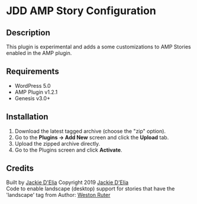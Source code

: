 # JDD AMP Story Configuration

## Description

This plugin is experimental and adds a some customizations to AMP Stories enabled in the AMP plugin.

## Requirements

- WordPress 5.0
- AMP Plugin v1.2.1
- Genesis v3.0+

## Installation

1. Download the latest tagged archive (choose the "zip" option).
2. Go to the **Plugins -> Add New** screen and click the **Upload** tab.
3. Upload the zipped archive directly.
4. Go to the Plugins screen and click **Activate**.

## Credits

Built by [Jackie D'Elia](https://twitter.com/jdelia)
Copyright 2019 [Jackie D'Elia](https://jackiedelia.com/)  
Code to enable landscape (desktop) support for stories that have the 'landscape' tag from Author: [Weston Ruter](https://weston.ruter.net/)
